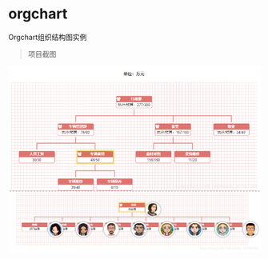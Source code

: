 # orgchart
Orgchart组织结构图实例


>项目截图

![image](https://github.com/yuanyuannetwork/orgchart/blob/master/image/1.png)
![image](https://github.com/yuanyuannetwork/orgchart/blob/master/image/2.png)
